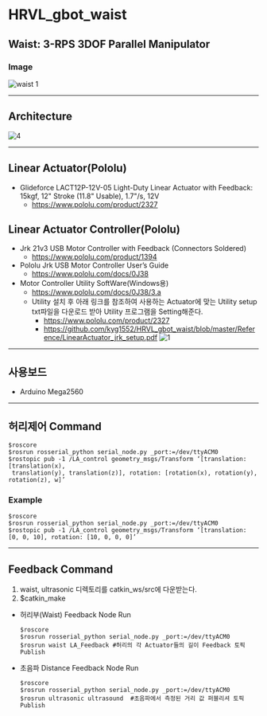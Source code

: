 # HRVL_gbot_waist


## Waist: 3-RPS 3DOF Parallel Manipulator
### Image
![waist 1](https://user-images.githubusercontent.com/37207332/61573044-e0a8cb00-aae2-11e9-916d-d7835c57ecef.jpg)

***
## Architecture
![4](https://user-images.githubusercontent.com/37207332/61940219-eb29ff80-afcf-11e9-87cc-739465d5ddbd.JPG)

***
## Linear Actuator(Pololu)
* Glideforce LACT12P-12V-05 Light-Duty Linear Actuator with Feedback: 15kgf, 12" Stroke (11.8" Usable), 1.7"/s, 12V
    * https://www.pololu.com/product/2327


## Linear Actuator Controller(Pololu)
* Jrk 21v3 USB Motor Controller with Feedback (Connectors Soldered)
    * https://www.pololu.com/product/1394
* Pololu Jrk USB Motor Controller User’s Guide
    * https://www.pololu.com/docs/0J38
* Motor Controller Utility SoftWare(Windows용)
    * https://www.pololu.com/docs/0J38/3.a
    * Utility 설치 후 아래 링크를 참조하여 사용하는 Actuator에 맞는 Utility setup txt파일을 다운로드 받아 
      Utility 프로그램을 Setting해준다.
        * https://www.pololu.com/product/2327
        * https://github.com/kyg1552/HRVL_gbot_waist/blob/master/Reference/LinearActuator_jrk_setup.pdf
         ![1](https://user-images.githubusercontent.com/37207332/61711681-939d5100-ad8f-11e9-8887-19512c0c3bb8.JPG)
***
## 사용보드
* Arduino Mega2560

***
## 허리제어 Command
    $roscore
    $rosrun rosserial_python serial_node.py _port:=/dev/ttyACM0
    $rostopic pub -1 /LA_control geometry_msgs/Transform ‘[translation: [translation(x), 
     translation(y), translation(z)], rotation: [rotation(x), rotation(y), rotation(z), w]’
### Example
    $roscore
    $rosrun rosserial_python serial_node.py _port:=/dev/ttyACM0
    $rostopic pub -1 /LA_control geometry_msgs/Transform ‘[translation: [0, 0, 10], rotation: [10, 0, 0, 0]’ 
***
## Feedback Command
1. waist, ultrasonic 디렉토리를 catkin_ws/src에 다운받는다.
2. $catkin_make

* 허리부(Waist) Feedback Node Run

      $roscore
      $rosrun rosserial_python serial_node.py _port:=/dev/ttyACM0
      $rosrun waist LA_Feedback #허리의 각 Actuator들의 길이 Feedback 토픽 Publish 
    
* 초음파 Distance Feedback Node Run 
 
      $roscore
      $rosrun rosserial_python serial_node.py _port:=/dev/ttyACM0
      $rosrun ultrasonic ultrasound  #초음파에서 측정된 거리 값 퍼블리셔 토픽 Publish
